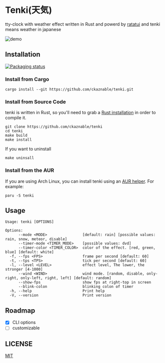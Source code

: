 # Tenki(天気)

tty-clock with weather effect written in Rust and powerd by [ratatui](https://github.com/ratatui-org/ratatui) and tenki means weather in japanese

![demo](./doc/demo.gif)

## Installation


[![Packaging status](https://repology.org/badge/vertical-allrepos/tenki.svg)](https://repology.org/project/tenki/versions)

### Install from Cargo

```
cargo install --git https://github.com/ckaznable/tenki.git
```

### Install from Source Code

tenki is written in Rust, so you'll need to grab a [Rust installation](https://www.rust-lang.org/) in order to compile it.

```shell
git clone https://github.com/ckaznable/tenki
cd tenki
make build
make install
```

If you want to uninstall

```shell
make uninsall
```

### Install from the AUR

If you are using Arch Linux, you can install tenki using an [AUR helper](https://wiki.archlinux.org/title/AUR_helpers). For example:

```shell
paru -S tenki
```

## Usage

```
Usage: tenki [OPTIONS]

Options:
      --mode <MODE>                [default: rain] [possible values: rain, snow, meteor, disable]
      --timer-mode <TIMER_MODE>    [possible values: dvd]
      --timer-color <TIMER_COLOR>  color of the effect. [red, green, blue] [default: white]
  -f, --fps <FPS>                  frame per second [default: 60]
  -t, --tps <TPS>                  tick per second [default: 60]
  -l, --level <LEVEL>              effect level, The lower, the stronger [4-1000]
      --wind <WIND>                wind mode. [random, disable, only-right, only-left, right, left] [default: random]
      --show-fps                   show fps at right-top in screen
      --blink-colon                blinking colon of timer
  -h, --help                       Print help
  -V, --version                    Print version
```

## Roadmap

- [x] CLI options
- [ ] customizable

## LICENSE

[MIT](./LICENSE)


